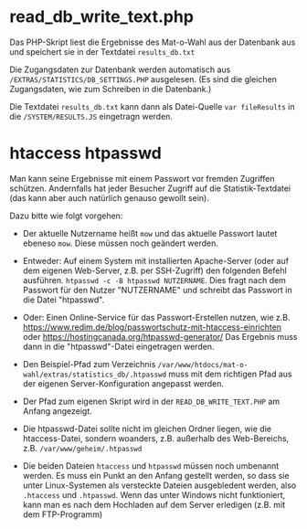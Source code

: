 
# read_db_write_text.php

Das PHP-Skript liest die Ergebnisse des Mat-o-Wahl aus der Datenbank aus und speichert sie in der Textdatei `results_db.txt`

Die Zugangsdaten zur Datenbank werden automatisch aus `/EXTRAS/STATISTICS/DB_SETTINGS.PHP` ausgelesen. (Es sind die gleichen Zugangsdaten, wie zum Schreiben in die Datenbank.)

Die Textdatei `results_db.txt` kann dann als Datei-Quelle `var fileResults` in die `/SYSTEM/RESULTS.JS` eingetragn werden.

# htaccess htpasswd

Man kann seine Ergebnisse mit einem Passwort vor fremden Zugriffen schützen. Andernfalls hat jeder Besucher Zugriff auf die Statistik-Textdatei (das kann aber auch natürlich genauso gewollt sein).

Dazu bitte wie folgt vorgehen:

* Der aktuelle Nutzername heißt `mow` und das aktuelle Passwort lautet ebeneso `mow`. Diese müssen noch geändert werden.

 * Entweder: Auf einem System mit installierten Apache-Server (oder auf dem eigenen Web-Server, z.B. per SSH-Zugriff) den folgenden Befehl ausführen. `htpasswd -c -B htpasswd NUTZERNAME`. Dies fragt nach dem Passwort für den Nutzer "NUTZERNAME" und schreibt das Passwort in die Datei "htpasswd".
 * Oder: Einen Online-Service für das Passwort-Erstellen nutzen, wie z.B. https://www.redim.de/blog/passwortschutz-mit-htaccess-einrichten oder https://hostingcanada.org/htpasswd-generator/ Das Ergebnis muss dann in die "htpasswd"-Datei eingetragen werden.

* Den Beispiel-Pfad zum Verzeichnis `/var/www/htdocs/mat-o-wahl/extras/statistics_db/.htpasswd` muss mit dem richtigen Pfad aus der eigenen Server-Konfiguration angepasst werden.

 * Der Pfad zum eigenen Skript wird in der `READ_DB_WRITE_TEXT.PHP` am Anfang angezeigt.
 
 * Die htpasswd-Datei sollte nicht im gleichen Ordner liegen, wie die htaccess-Datei, sondern woanders, z.B. außerhalb des Web-Bereichs, z.B. `/var/www/geheim/.htpasswd`
 
* Die beiden Dateien `htaccess` und `htpasswd` müssen noch umbenannt werden. Es muss ein Punkt an den Anfang gestellt werden, so dass sie unter Linux-Systemen als versteckte Dateien ausgebledent werden, also `.htaccess` und `.htpasswd`. Wenn das unter Windows nicht funktioniert, kann man es nach dem Hochladen auf dem Server erledigen (z.B. mit dem FTP-Programm)
 
